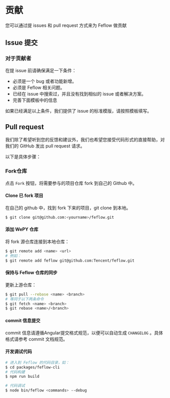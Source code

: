 # 贡献

您可以通过提 issues 和 pull request 方式来为 Feflow 做贡献

## Issue 提交

### 对于贡献者

在提 issue 前请确保满足一下条件：

- 必须是一个 bug 或者功能新增。
- 必须是 Feflow 相关问题。
- 已经在 issue 中搜索过，并且没有找到相似的 issue 或者解决方案。
- 完善下面模板中的信息

如果已经满足以上条件，我们提供了 issue 的标准模版，请按照模板填写。

## Pull request

我们除了希望听到您的反馈和建议外，我们也希望您接受代码形式的直接帮助，对我们的 GitHub 发出 pull request 请求。

以下是具体步骤：

### Fork仓库

点击 `Fork` 按钮，将需要参与的项目仓库 fork 到自己的 Github 中。

#### Clone 已 fork 项目

在自己的 github 中，找到 fork 下来的项目，git clone 到本地。

```bash
$ git clone git@github.com:<yourname>/feflow.git
```

#### 添加 WePY 仓库

将 fork 源仓库连接到本地仓库：

```bash
$ git remote add <name> <url>
# 例如：
$ git remote add feflow git@github.com:Tencent/feflow.git
```

#### 保持与 Feflow 仓库的同步

更新上游仓库：

```bash
$ git pull --rebase <name> <branch>
# 等同于以下两条命令
$ git fetch <name> <branch>
$ git rebase <name>/<branch>
```

#### commit 信息提交

commit 信息请遵循Angular提交格式规范，以便可以自动生成 `CHANGELOG` 。具体格式请参考 commit 文档规范。

#### 开发调试代码

```bash
# 进入到 Feflow 的代码目录，如：
$ cd packages/feflow-cli
# 代码构建
$ npm run build

# 代码调试
$ node bin/feflow <commands> --debug
```
